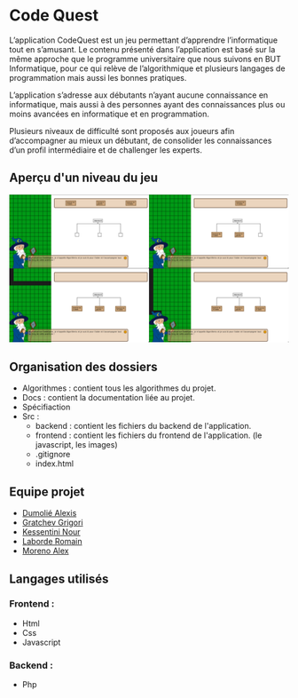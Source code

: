 # Code Quest

L’application CodeQuest est un jeu permettant d’apprendre l’informatique tout en s’amusant.
Le contenu présenté dans l’application est basé sur la même approche que le programme universitaire 
que nous suivons en BUT Informatique, pour ce qui relève de l’algorithmique et plusieurs langages 
de programmation mais aussi les bonnes pratiques. 

L’application s’adresse aux débutants n’ayant aucune connaissance en informatique, 
mais aussi à des personnes ayant des connaissances plus ou moins avancées en 
informatique et en programmation.

Plusieurs niveaux de difficulté sont proposés aux joueurs afin d’accompagner au mieux un débutant, 
de consolider les connaissances d’un profil intermédiaire et de challenger les experts.

## Aperçu d'un niveau du jeu
![](./Specification/apercu-niveau.jpeg)

## Organisation des dossiers
* Algorithmes :
  contient tous les algorithmes du projet.
* Docs : 
  contient la documentation liée au projet.
* Spécifiaction 
* Src :
  * backend :
    contient les fichiers du backend de l'application.
  * frontend :
    contient les fichiers du frontend de l'application.
    (le javascript, les images)
  * .gitignore
  * index.html

## Equipe projet
* [Dumolié Alexis](https://github.com/Alexis-Dumolie)
* [Gratchev Grigori](https://github.com/jrijori)
* [Kessentini Nour](https://github.com/nourkessentini)
* [Laborde Romain](https://github.com/RomLabo)
* [Moreno Alex](https://github.com/KyoooCode)

## Langages utilisés
### Frontend :
* Html
* Css
* Javascript
### Backend :
* Php


